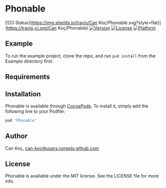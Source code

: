 # Phonable

[![CI Status](https://img.shields.io/travis/Can Koç/Phonable.svg?style=flat)](https://travis-ci.org/Can Koç/Phonable)
[![Version](https://img.shields.io/cocoapods/v/Phonable.svg?style=flat)](https://cocoapods.org/pods/Phonable)
[![License](https://img.shields.io/cocoapods/l/Phonable.svg?style=flat)](https://cocoapods.org/pods/Phonable)
[![Platform](https://img.shields.io/cocoapods/p/Phonable.svg?style=flat)](https://cocoapods.org/pods/Phonable)

## Example

To run the example project, clone the repo, and run `pod install` from the Example directory first.

## Requirements

## Installation

Phonable is available through [CocoaPods](https://cocoapods.org). To install
it, simply add the following line to your Podfile:

```ruby
pod 'Phonable'
```

## Author

Can Koç, can-koc@users.noreply.github.com

## License

Phonable is available under the MIT license. See the LICENSE file for more info.
